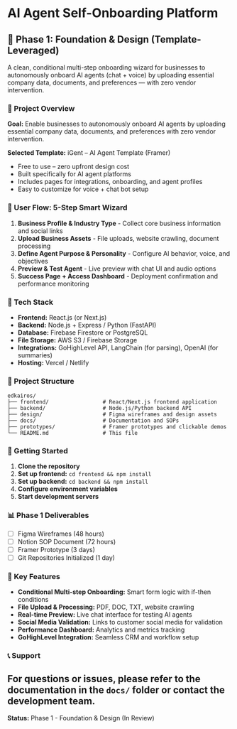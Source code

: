 # AI Agent Self-Onboarding Platform

## 🚀 Phase 1: Foundation & Design (Template-Leveraged)

A clean, conditional multi-step onboarding wizard for businesses to autonomously onboard AI agents (chat + voice) by uploading essential company data, documents, and preferences — with zero vendor intervention.

### 🎯 Project Overview

**Goal:** Enable businesses to autonomously onboard AI agents by uploading essential company data, documents, and preferences with zero vendor intervention.

**Selected Template:** iGent – AI Agent Template (Framer)
- Free to use – zero upfront design cost
- Built specifically for AI agent platforms
- Includes pages for integrations, onboarding, and agent profiles
- Easy to customize for voice + chat bot setup

### 🧭 User Flow: 5-Step Smart Wizard

1. **Business Profile & Industry Type** - Collect core business information and social links
2. **Upload Business Assets** - File uploads, website crawling, document processing
3. **Define Agent Purpose & Personality** - Configure AI behavior, voice, and objectives
4. **Preview & Test Agent** - Live preview with chat UI and audio options
5. **Success Page + Access Dashboard** - Deployment confirmation and performance monitoring

### 🔧 Tech Stack

- **Frontend:** React.js (or Next.js)
- **Backend:** Node.js + Express / Python (FastAPI)
- **Database:** Firebase Firestore or PostgreSQL
- **File Storage:** AWS S3 / Firebase Storage
- **Integrations:** GoHighLevel API, LangChain (for parsing), OpenAI (for summaries)
- **Hosting:** Vercel / Netlify

### 📁 Project Structure

```
edkairos/
├── frontend/                 # React/Next.js frontend application
├── backend/                  # Node.js/Python backend API
├── design/                   # Figma wireframes and design assets
├── docs/                     # Documentation and SOPs
├── prototypes/               # Framer prototypes and clickable demos
└── README.md                 # This file
```

### 🚀 Getting Started

1. **Clone the repository**
2. **Set up frontend:** `cd frontend && npm install`
3. **Set up backend:** `cd backend && npm install`
4. **Configure environment variables**
5. **Start development servers**

### 📊 Phase 1 Deliverables

- [ ] Figma Wireframes (48 hours)
- [ ] Notion SOP Document (72 hours)
- [ ] Framer Prototype (3 days)
- [ ] Git Repositories Initialized (1 day)

### 🔗 Key Features

- **Conditional Multi-step Onboarding:** Smart form logic with if-then conditions
- **File Upload & Processing:** PDF, DOC, TXT, website crawling
- **Real-time Preview:** Live chat interface for testing AI agents
- **Social Media Validation:** Links to customer social media for validation
- **Performance Dashboard:** Analytics and metrics tracking
- **GoHighLevel Integration:** Seamless CRM and workflow setup

### 📞 Support

For questions or issues, please refer to the documentation in the `docs/` folder or contact the development team.
---

**Status:** Phase 1 - Foundation & Design (In Review)
